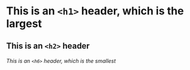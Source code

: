 # <h1> This is an `<h1>` header, which is the largest

## This is an `<h2>` header

###### This is an `<h6>` header, which is the smallest
